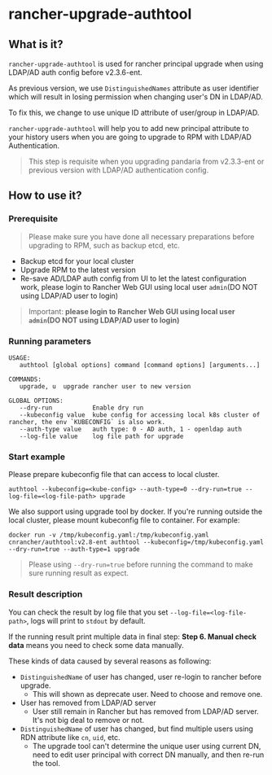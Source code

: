 # rancher-upgrade-authtool

## What is it?

`rancher-upgrade-authtool` is used for rancher principal upgrade when using LDAP/AD auth config before v2.3.6-ent.

As previous version, we use `DistinguishedNames` attribute as user identifier which will result in losing permission when changing user's DN in LDAP/AD.

To fix this, we change to use unique ID attribute of user/group in LDAP/AD.

`rancher-upgrade-authtool` will help you to add new principal attribute to your history users when you are going to upgrade to RPM with LDAP/AD Authentication.

> This step is requisite when you upgrading pandaria from v2.3.3-ent or previous version with LDAP/AD authentication config.

## How to use it?

### Prerequisite

> Please make sure you have done all necessary preparations before upgrading to RPM, such as backup etcd, etc.

- Backup etcd for your local cluster
- Upgrade RPM to the latest version
- Re-save AD/LDAP auth config from UI to let the latest configuration work, please login to Rancher Web GUI using local user `admin`(DO NOT using LDAP/AD user to login)

> Important: **please login to Rancher Web GUI using local user `admin`(DO NOT using LDAP/AD user to login)**

### Running parameters

```
USAGE:
   authtool [global options] command [command options] [arguments...]

COMMANDS:
   upgrade, u  upgrade rancher user to new version

GLOBAL OPTIONS:
   --dry-run           Enable dry run
   --kubeconfig value  kube config for accessing local k8s cluster of rancher, the env `KUBECONFIG` is also work.
   --auth-type value   auth type: 0 - AD auth, 1 - openldap auth
   --log-file value    log file path for upgrade
```

### Start example

Please prepare kubeconfig file that can access to local cluster.

```
authtool --kubeconfig=<kube-config> --auth-type=0 --dry-run=true --log-file=<log-file-path> upgrade
```

We also support using upgrade tool by docker. If you're running outside the local cluster, please mount kubeconfig file to container.
For example:
```
docker run -v /tmp/kubeconfig.yaml:/tmp/kubeconfig.yaml cnrancher/authtool:v2.8-ent authtool --kubeconfig=/tmp/kubeconfig.yaml --dry-run=true --auth-type=1 upgrade
```

> Please using `--dry-run=true` before running the command to make sure running result as expect.

### Result description

You can check the result by log file that you set `--log-file=<log-file-path>`, logs will print to `stdout` by default.

If the running result print multiple data in final step: **Step 6. Manual check data** means you need to check some data manually.

These kinds of data caused by several reasons as following:

- `DistinguishedName` of user has changed, user re-login to rancher before upgrade.
    * This will shown as deprecate user. Need to choose and remove one.
- User has removed from LDAP/AD server
    * User still remain in Rancher but has removed from LDAP/AD server. It's not big deal to remove or not.
- `DistinguishedName` of user has changed, but find multiple users using RDN attribute like `cn`, `uid`, etc. 
    * The upgrade tool can't determine the unique user using current DN, need to edit user principal with correct DN manually, and then re-run the tool.